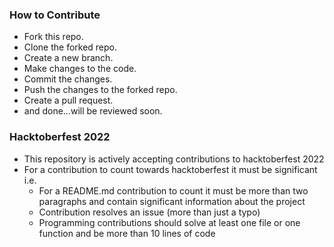 ### How to Contribute
- Fork this repo.
- Clone the forked repo.
- Create a new branch.
- Make changes to the code.
- Commit the changes.
- Push the changes to the forked repo.
- Create a pull request.
- and done...will be reviewed soon.

### Hacktoberfest 2022
- This repository is actively accepting contributions to hacktoberfest 2022
- For a contribution to count towards hacktoberfest it must be significant i.e.
  - For a README.md contribution to count it must be more than two paragraphs and contain significant information about the project
  - Contribution resolves an issue (more than just a typo)
  - Programming contributions should solve at least one file or one function and be more than 10 lines of code
